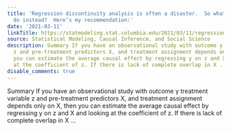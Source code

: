 ```yaml
---
title: 'Regression discontinuity analysis is often a disaster.  So what should you
  do instead?  Here’s my recommendation:'
date: '2021-03-11'
linkTitle: https://statmodeling.stat.columbia.edu/2021/03/11/regression-discontinuity-analysis-is-often-a-disaster-so-what-should-you-do-instead-do-we-just-give-up-on-the-whole-natural-experiment-idea-heres-my-recommendation/
source: Statistical Modeling, Causal Inference, and Social Science
description: Summary If you have an observational study with outcome y treatment variable
  z and pre-treatment predictors X, and treatment assignment depends only on X, then
  you can estimate the average causal effect by regressing y on z and X and looking
  at the coefficient of z. If there is lack of complete overlap in X ...
disable_comments: true
---
```

Summary If you have an observational study with outcome y treatment variable z and pre-treatment predictors X, and treatment assignment depends only on X, then you can estimate the average causal effect by regressing y on z and X and looking at the coefficient of z. If there is lack of complete overlap in X ...